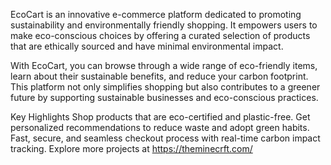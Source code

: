 
EcoCart is an innovative e-commerce platform dedicated to promoting sustainability and environmentally friendly shopping. It empowers users to make eco-conscious choices by offering a curated selection of products that are ethically sourced and have minimal environmental impact.

With EcoCart, you can browse through a wide range of eco-friendly items, learn about their sustainable benefits, and reduce your carbon footprint. This platform not only simplifies shopping but also contributes to a greener future by supporting sustainable businesses and eco-conscious practices.

Key Highlights
Shop products that are eco-certified and plastic-free.
Get personalized recommendations to reduce waste and adopt green habits.
Fast, secure, and seamless checkout process with real-time carbon impact tracking.
Explore more projects at https://theminecrft.com/
